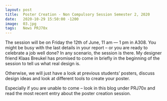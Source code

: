 ```yaml
---
layout: post
title:  Poster Creation - Non Compulsory Session Semester 2, 2020
date:   2020-10-29 15:50:00 -1200
image:  03.jpg
tags:   News PRJ70x
---
```


The session will be on Friday the 12th of June, 11 am — 1 pm in A308. You might be busy with the last details in your report – or you are ready to celebrate a job well done? In any scenario, the session is there.
My designer friend Klaas Breukel has promised to come in briefly in the beginning of the session to tell us what real design is.

Otherwise, we will just have a look at previous students’ posters, discuss design ideas and look at different tools to create your poster.

Especially if you are unable to come – look in this blog under PRJ70x and read the most recent entry about the poster creation session.
